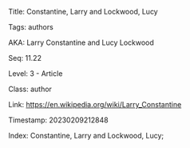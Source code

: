 Title:  Constantine, Larry and Lockwood, Lucy

Tags:   authors

AKA:    Larry Constantine and Lucy Lockwood

Seq:    11.22

Level:  3 - Article

Class:  author

Link:   https://en.wikipedia.org/wiki/Larry_Constantine

Timestamp: 20230209212848

Index:  Constantine, Larry and Lockwood, Lucy; 
